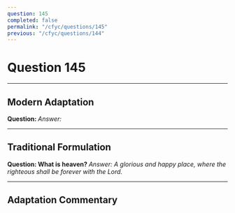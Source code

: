 ```yaml
---
question: 145
completed: false
permalink: "/cfyc/questions/145"
previous: "/cfyc/questions/144"
---
```

# Question 145
---
## Modern Adaptation
<strong>
    Question:
</strong>

<em>
    Answer:
</em>

---
## Traditional Formulation
<strong>
    Question: What is heaven?
</strong>

<em>
    Answer: A glorious and happy place, where the righteous shall be forever with the Lord.
</em>

---
## Adaptation Commentary
